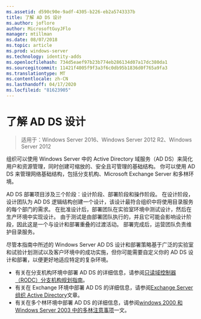 ```yaml
---
ms.assetid: d590c90e-9adf-4305-b226-eb2a5743337b
title: 了解 AD DS 设计
ms.author: joflore
author: MicrosoftGuyJFlo
manager: mtillman
ms.date: 08/07/2018
ms.topic: article
ms.prod: windows-server
ms.technology: identity-adds
ms.openlocfilehash: 734d5eaef97b23b774eb286134d07a17dc380da1
ms.sourcegitcommit: 11421f4005f9f3a3f6c0db95b1836d0f765a9fa3
ms.translationtype: MT
ms.contentlocale: zh-CN
ms.lasthandoff: 04/17/2020
ms.locfileid: "81623905"
---
```

# <a name="understanding-ad-ds-design"></a>了解 AD DS 设计

> 适用于：Windows Server 2016、Windows Server 2012 R2、Windows Server 2012

组织可以使用 Windows Server 中的 Active Directory 域服务（AD DS）来简化用户和资源管理，同时创建可缩放的、安全且可管理的基础结构。 你可以使用 AD DS 来管理网络基础结构，包括分支机构、Microsoft Exchange Server 和多林环境。

AD DS 部署项目涉及三个阶段：设计阶段、部署阶段和操作阶段。 在设计阶段，设计团队为 AD DS 逻辑结构创建一个设计，该设计最符合组织中将使用目录服务的每个部门的需求。 在批准设计后，部署团队在实验室环境中测试设计，然后在生产环境中实现设计。 由于测试是由部署团队执行的，并且它可能会影响设计阶段，因此这是一个与设计和部署重叠的过渡活动。 部署完成后，运营团队负责维护目录服务。

尽管本指南中所述的 Windows Server AD DS 设计和部署策略基于广泛的实验室和试验计划测试以及客户环境中的成功实施，但你可能需要自定义你的 AD DS 设计和部署，以便更好地适应特定的复杂环境。

- 有关在分支机构环境中部署 AD DS 的详细信息，请参阅[只读域控制器（RODC）分支机构规划指南](https://docs.microsoft.com/previous-versions/windows/it-pro/windows-server-2008-R2-and-2008/dd734758(v=ws.10))。
- 有关在 Exchange 环境中部署 AD DS 的详细信息，请参阅[Exchange Server 组织 Active Directory](https://docs.microsoft.com/Exchange/plan-and-deploy/active-directory/active-directory)文章。
- 有关在多个林环境中部署 AD DS 的详细信息，请参阅[windows 2000 和 Windows Server 2003 中的多林注意事项](https://docs.microsoft.com/previous-versions/windows/it-pro/windows-server-2003/cc739395(v=ws.10))一文。
